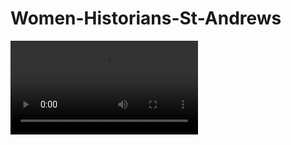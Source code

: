 # Women-Historians-St-Andrews
![caption](https://github.com/MegBriers/Women-Historians-St-Andrews/blob/main/ukMap.mp4)
